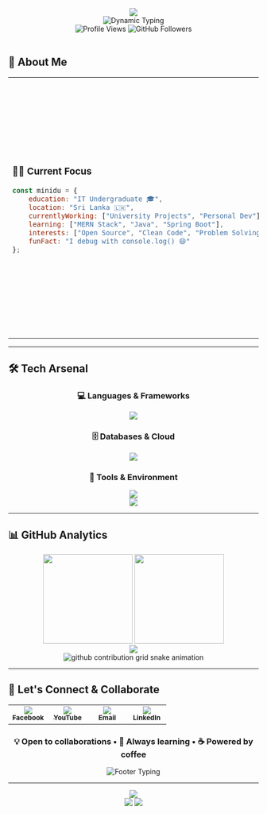 <!-- ✨ Modern Hero Section -->
<div align="center">
  <img src="https://capsule-render.vercel.app/api?type=venom&color=gradient&customColorList=12&height=300&section=header&text=Minidu%20Madhava&fontSize=50&fontColor=ffffff&animation=blinking&fontAlignY=40&desc=Crafting%20Digital%20rxperiences&descSize=20&descAlignY=60" />
</div>

<div align="center">
  <img src="https://readme-typing-svg.demolab.com?font=JetBrains+Mono&size=28&duration=3000&pause=1000&color=6366F1&center=true&vCenter=true&width=600&height=80&lines=🚀+Full+Stack+Developer;🎓+IT+Undergraduate;☕+Java+%26+JavaScript+Expert;🌟+Building+Tomorrow's+Web" alt="Dynamic Typing" />
</div>

<div align="center">
  <img src="https://komarev.com/ghpvc/?username=minidumadhava&label=Profile%20Views&color=6366f1&style=for-the-badge" alt="Profile Views" />
  <img src="https://img.shields.io/github/followers/minidumadhava?label=Followers&style=for-the-badge&color=22d3ee&labelColor=1e293b" alt="GitHub Followers" />
</div>

<br>

## 🎯 About Me

<table>
<tr>
<td width="50%">

### 👨‍💻 **Current Focus**
```javascript
const minidu = {
    education: "IT Undergraduate 🎓",
    location: "Sri Lanka 🇱🇰",
    currentlyWorking: ["University Projects", "Personal Dev"],
    learning: ["MERN Stack", "Java", "Spring Boot"],
    interests: ["Open Source", "Clean Code", "Problem Solving"],
    funFact: "I debug with console.log() 😄"
};
```

</td>
<td width="50%">

### 🚀 **Quick Stats**
- 🌱 **Learning**: Advanced React & Spring Boot
- 👯 **Collaboration**: Open to exciting projects
- 💬 **Ask me about**: Java, JavaScript, Web Dev
- ⚡ **Fun fact**: Coffee-driven developer ☕
- 🎯 **Goal**: Building impactful applications

<div align="center">
  <img src="https://github-readme-stats.vercel.app/api/top-langs/?username=minidumadhava&layout=compact&theme=tokyonight&hide_border=true&bg_color=0D1117&title_color=6366f1&text_color=e2e8f0" width="100%" />
</div>

</td>
</tr>
</table>

---

## 🛠️ **Tech Arsenal**

<div align="center">

### **💻 Languages & Frameworks**
<img src="https://skillicons.dev/icons?i=java,js,typescript,python,cpp,php,react,nodejs,spring,express&theme=dark" />

### **🗄️ Databases & Cloud**
<img src="https://skillicons.dev/icons?i=mysql,mongodb,postgres,firebase,aws,docker&theme=dark" />

### **🔧 Tools & Environment**
<img src="https://skillicons.dev/icons?i=git,github,vscode,idea,postman,figma&theme=dark" />

</div>

<div align="center">
  <img src="https://github-readme-stats.vercel.app/api/wakatime?username=minidumadhava&theme=tokyonight&hide_border=true&bg_color=0D1117&title_color=6366f1&text_color=e2e8f0&icon_color=22d3ee" />
</div>

---

## 📊 **GitHub Analytics**

<div align="center">
  <img height="180em" src="https://github-readme-stats.vercel.app/api?username=minidumadhava&show_icons=true&theme=tokyonight&hide_border=true&bg_color=0D1117&title_color=6366f1&icon_color=22d3ee&text_color=e2e8f0&count_private=true" />
  <img height="180em" src="https://github-readme-streak-stats.herokuapp.com/?user=minidumadhava&theme=tokyonight&hide_border=true&background=0D1117&stroke=6366f1&ring=22d3ee&fire=22d3ee&currStreakLabel=e2e8f0" />
</div>

<div align="center">
  <img src="https://github-readme-activity-graph.vercel.app/graph?username=minidumadhava&bg_color=0D1117&color=6366f1&line=22d3ee&point=ffffff&area=true&hide_border=true&custom_title=Contribution%20Graph" />
</div>

<div align="center">
  <picture>
    <source media="(prefers-color-scheme: dark)" srcset="https://raw.githubusercontent.com/minidumadhava/minidumadhava/output/github-contribution-grid-snake-dark.svg">
    <source media="(prefers-color-scheme: light)" srcset="https://raw.githubusercontent.com/minidumadhava/minidumadhava/output/github-contribution-grid-snake.svg">
    <img alt="github contribution grid snake animation" src="https://raw.githubusercontent.com/minidumadhava/minidumadhava/output/github-contribution-grid-snake.svg">
  </picture>
</div>

---

## 🤝 **Let's Connect & Collaborate**

<div align="center">
  <table>
    <tr>
      <td align="center" width="25%">
        <a href="https://fb.com/minidu.madhava">
          <img src="https://img.shields.io/badge/Facebook-1877F2?style=for-the-badge&logo=facebook&logoColor=white&labelColor=1e293b" />
          <br><sub><b>Facebook</b></sub>
        </a>
      </td>
      <td align="center" width="25%">
        <a href="https://www.youtube.com/@minidu">
          <img src="https://img.shields.io/badge/YouTube-FF0000?style=for-the-badge&logo=youtube&logoColor=white&labelColor=1e293b" />
          <br><sub><b>YouTube</b></sub>
        </a>
      </td>
      <td align="center" width="25%">
        <a href="mailto:it23672314@my.sliit.lk">
          <img src="https://img.shields.io/badge/Gmail-D14836?style=for-the-badge&logo=gmail&logoColor=white&labelColor=1e293b" />
          <br><sub><b>Email</b></sub>
        </a>
      </td>
      <td align="center" width="25%">
        <a href="https://linkedin.com/in/minidumadhava">
          <img src="https://img.shields.io/badge/LinkedIn-0077B5?style=for-the-badge&logo=linkedin&logoColor=white&labelColor=1e293b" />
          <br><sub><b>LinkedIn</b></sub>
        </a>
      </td>
    </tr>
  </table>
</div>

<div align="center">
  <h3>💡 Open to collaborations • 🚀 Always learning • ☕ Powered by coffee</h3>
  <img src="https://readme-typing-svg.demolab.com?font=JetBrains+Mono&size=16&duration=4000&pause=1000&color=6366F1&center=true&vCenter=true&width=500&lines=Thanks+for+visiting+my+profile!+🙏;Let's+build+something+amazing+together!+✨;Feel+free+to+reach+out+anytime!+📬" alt="Footer Typing" />
</div>

---

<!-- ✨ Modern Footer Wave -->
<div align="center">
  <img src="https://capsule-render.vercel.app/api?type=waving&color=gradient&customColorList=12&height=150&section=footer&animation=fadeIn" />
</div>

<div align="center">
  <img src="https://forthebadge.com/images/badges/built-with-love.svg" />
  <img src="https://forthebadge.com/images/badges/powered-by-coffee.svg" />
</div>
